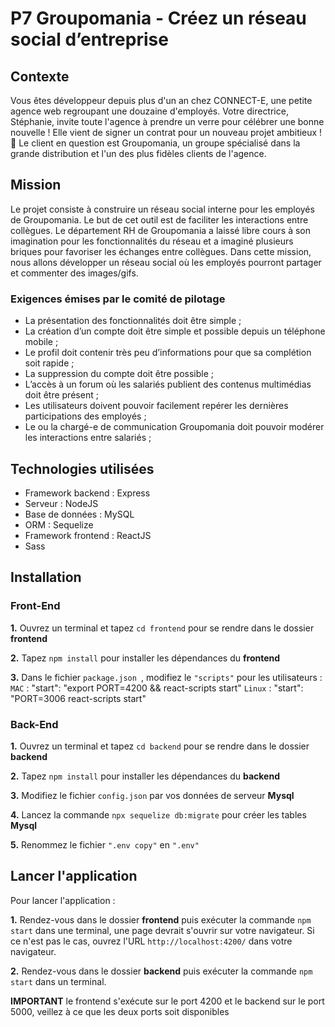 # P7 Groupomania - Créez un réseau social d’entreprise

## Contexte

Vous êtes développeur depuis plus d'un an chez CONNECT-E, une petite agence web regroupant une douzaine d'employés.
Votre directrice, Stéphanie, invite toute l'agence à prendre un verre pour célébrer une bonne nouvelle ! Elle vient de signer un contrat pour un nouveau projet ambitieux ! 🥂
Le client en question est Groupomania, un groupe spécialisé dans la grande distribution et l'un des plus fidèles clients de l'agence.

## Mission

Le projet consiste à construire un réseau social interne pour les employés de Groupomania. Le but de cet outil est de faciliter les interactions entre collègues. Le département RH de Groupomania a laissé libre cours à son imagination pour les fonctionnalités du réseau et a imaginé plusieurs briques pour favoriser les échanges entre collègues.
Dans cette mission, nous allons développer un réseau social où les employés pourront partager et commenter des images/gifs.

### Exigences émises par le comité de pilotage

- La présentation des fonctionnalités doit être simple ;
- La création d’un compte doit être simple et possible depuis un téléphone mobile ;
- Le profil doit contenir très peu d’informations pour que sa complétion soit rapide ;
- La suppression du compte doit être possible ;
- L’accès à un forum où les salariés publient des contenus multimédias doit être présent ;
- Les utilisateurs doivent pouvoir facilement repérer les dernières participations des employés ;
- Le ou la chargé-e de communication Groupomania doit pouvoir modérer les interactions entre salariés ;

## Technologies utilisées

- Framework backend : Express
- Serveur : NodeJS
- Base de données : MySQL
- ORM : Sequelize
- Framework frontend : ReactJS
- Sass

## Installation

### Front-End

**1.** Ouvrez un terminal et tapez `cd frontend` pour se rendre dans le dossier **frontend**

**2.** Tapez `npm install` pour installer les dépendances du **frontend**

**3.** Dans le fichier `package.json `, modifiez le `"scripts"` pour les utilisateurs :
`MAC` : "start": "export PORT=4200 && react-scripts start"
`Linux` : "start": "PORT=3006 react-scripts start"

### Back-End

**1.** Ouvrez un terminal et tapez `cd backend` pour se rendre dans le dossier **backend**

**2.** Tapez `npm install` pour installer les dépendances du **backend**

**3.** Modifiez le fichier `config.json` par vos données de serveur **Mysql**

**4.** Lancez la commande `npx sequelize db:migrate` pour créer les tables **Mysql**

**5.** Renommez le fichier `".env copy"` en `".env"`

## Lancer l'application

Pour lancer l'application :

**1.** Rendez-vous dans le dossier **frontend** puis exécuter la commande `npm start` dans une terminal, une page devrait s'ouvrir sur votre navigateur. Si ce n'est pas le cas, ouvrez l'URL `http://localhost:4200/` dans votre navigateur.

**2.** Rendez-vous dans le dossier **backend** puis exécuter la commande `npm start` dans un terminal.

**IMPORTANT** le frontend s'exécute sur le port 4200 et le backend sur le port 5000, veillez à ce que les deux ports soit disponibles
